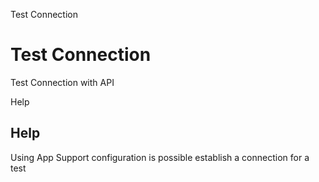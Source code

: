 
Test Connection
# Test Connection


Test Connection with API

Help
## Help

Using App Support configuration is possible establish a connection for a test
